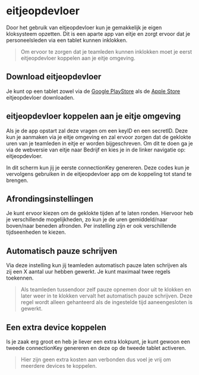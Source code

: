 # eitjeopdevloer

Door het gebruik van eitjeopdevloer kun je gemakkelijk je eigen kloksysteem opzetten. Dit is een aparte app van eitje en zorgt ervoor dat je personeelsleden via een tablet kunnen inklokken. 

> Om ervoor te zorgen dat je teamleden kunnen inklokken moet je eerst eitjeopdevloer koppelen aan je eitje omgeving. 


## Download eitjeopdevloer
Je kunt op een tablet zowel via de <a href="https://play.google.com/store/apps/details?id=com.eitjeopdevloer" target="blank">Google PlayStore</a> als de <a href="https://itunes.apple.com/nl/app/eitjeopdevloer/id1446451276?mt=8" target="blank">Apple Store</a> eitjeopdevloer downloaden.

## eitjeopdevloer koppelen aan je eitje omgeving
Als je de app opstart zal deze vragen om een keyID en een secretID. Deze kun je aanmaken via je eitje omgeving en zal ervoor zorgen dat de geklokte uren van je teamleden in eitje er worden bijgeschreven. Om dit te doen ga je via de webversie van eitje naar Bedrijf en kies je in de linker navigatie op: eitjeopdevloer.

In dit scherm kun jij je eerste connectionKey genereren. Deze codes kun je vervolgens gebruiken in de eitjeopdevloer app om de koppeling tot stand te brengen.

## Afrondingsinstellingen
Je kunt ervoor kiezen om de geklokte tijden af te laten ronden. Hiervoor heb je verschillende mogelijkheden, zo kun je de uren gemiddeld/naar boven/naar beneden afronden. Per instelling zijn er ook verschillende tijdseenheden te kiezen.

## Automatisch pauze schrijven
Via deze instelling kun jij teamleden automatisch pauze laten schrijven als zij een X aantal uur hebben gewerkt. Je kunt maximaal twee regels toekennen. 

> Als teamleden tussendoor zelf pauze opnemen door uit te klokken en later weer in te klokken vervalt het automatisch pauze schrijven. Deze regel wordt alleen gehanteerd als de ingestelde tijd aaneengesloten is gewerkt.


## Een extra device koppelen
Is je zaak erg groot en heb je liever een extra klokpunt, je kunt gewoon een tweede connectionKey genereren en deze op de tweede tablet activeren. 

> Hier zijn geen extra kosten aan verbonden dus voel je vrij om meerdere devices te koppelen.
